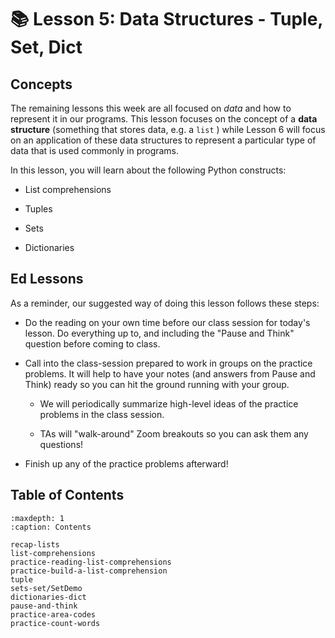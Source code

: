 # 📚 Lesson 5: Data Structures - Tuple, Set, Dict

##  Concepts  

The remaining lessons this week are all focused on *data* and how to represent it in our programs. This lesson focuses on the concept of a **data structure** (something that stores data, e.g. a `list` ) while Lesson 6 will focus on an application of these data structures to represent a particular type of data that is used commonly in programs.  

In this lesson, you will learn about the following Python constructs:  

-  List comprehensions  

-  Tuples  

-  Sets  

-  Dictionaries  


##  Ed Lessons  

As a reminder, our suggested way of doing this lesson follows these steps:  

-  Do the reading on your own time before our class session for today's lesson. Do everything up to, and including the "Pause and Think" question before coming to class.  

-  Call into the class-session prepared to work in groups on the practice problems. It will help to have your notes (and answers from Pause and Think) ready so you can hit the ground running with your group.  

    -  We will periodically summarize high-level ideas of the practice problems in the class session.  

    -  TAs will "walk-around" Zoom breakouts so you can ask them any questions!  


-  Finish up any of the practice problems afterward!  


 



## Table of Contents

```{toctree}
:maxdepth: 1
:caption: Contents

recap-lists
list-comprehensions
practice-reading-list-comprehensions
practice-build-a-list-comprehension
tuple
sets-set/SetDemo
dictionaries-dict
pause-and-think
practice-area-codes
practice-count-words
```
